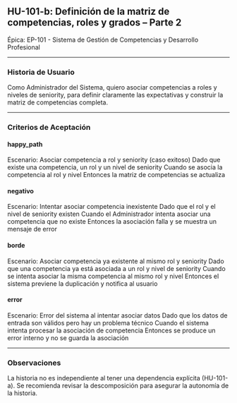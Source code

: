 ## HU-101-b: Definición de la matriz de competencias, roles y grados – Parte 2

Épica: EP-101 - Sistema de Gestión de Competencias y Desarrollo Profesional  

---

### Historia de Usuario

Como Administrador del Sistema, quiero asociar competencias a roles y niveles de seniority, para definir claramente las expectativas y construir la matriz de competencias completa.

---

### Criterios de Aceptación

#### happy_path
Escenario: Asociar competencia a rol y seniority (caso exitoso)
  Dado que existe una competencia, un rol y un nivel de seniority
  Cuando se asocia la competencia al rol y nivel
  Entonces la matriz de competencias se actualiza

#### negativo
Escenario: Intentar asociar competencia inexistente
  Dado que el rol y el nivel de seniority existen
  Cuando el Administrador intenta asociar una competencia que no existe
  Entonces la asociación falla y se muestra un mensaje de error

#### borde
Escenario: Asociar competencia ya existente al mismo rol y seniority
  Dado que una competencia ya está asociada a un rol y nivel de seniority
  Cuando se intenta asociar la misma competencia al mismo rol y nivel
  Entonces el sistema previene la duplicación y notifica al usuario

#### error
Escenario: Error del sistema al intentar asociar datos
  Dado que los datos de entrada son válidos pero hay un problema técnico
  Cuando el sistema intenta procesar la asociación de competencia
  Entonces se produce un error interno y no se guarda la asociación

---

### Observaciones
La historia no es independiente al tener una dependencia explícita (HU-101-a). Se recomienda revisar la descomposición para asegurar la autonomía de la historia.